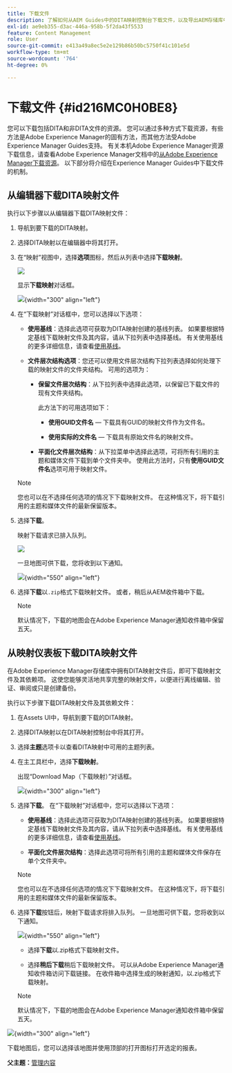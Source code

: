 ```yaml
---
title: 下载文件
description: 了解如何从AEM Guides中的DITA映射控制台下载文件，以及导出AEM存储库中的DITA映射文件。
exl-id: ae9eb355-d3ac-446a-958b-5f2da43f5533
feature: Content Management
role: User
source-git-commit: e413a49a8ec5e2e129b86b50bc5750f41c101e5d
workflow-type: tm+mt
source-wordcount: '764'
ht-degree: 0%

---
```


# 下载文件 {#id216MC0H0BE8}

您可以下载包括DITA和非DITA文件的资源。 您可以通过多种方式下载资源，有些方法是Adobe Experience Manager的固有方法，而其他方法受Adobe Experience Manager Guides支持。 有关本机Adobe Experience Manager资源下载信息，请查看Adobe Experience Manager文档中的[从Adobe Experience Manager下载资源](https://experienceleague.adobe.com/docs/experience-manager-cloud-service/assets/manage/download-assets-from-aem.html)。 以下部分将介绍在Experience Manager Guides中下载文件的机制。

## 从编辑器下载DITA映射文件

执行以下步骤以从编辑器下载DITA映射文件：

1. 导航到要下载的DITA映射。
1. 选择DITA映射以在编辑器中将其打开。

1. 在“映射”视图中，选择&#x200B;**选项**&#x200B;图标，然后从列表中选择&#x200B;**下载映射**。

   ![](images/download-map-option-editor.png)

   显示&#x200B;**下载映射**&#x200B;对话框。

   ![](images/download-map-dialog-new.png){width="300" align="left"}

1. 在“下载映射”对话框中，您可以选择以下选项：

   - **使用基线**：选择此选项可获取为DITA映射创建的基线列表。 如果要根据特定基线下载映射文件及其内容，请从下拉列表中选择基线。 有关使用基线的更多详细信息，请查看[使用基线](generate-output-use-baseline-for-publishing.md#)。

   - **文件层次结构选项**：您还可以使用文件层次结构下拉列表选择如何处理下载的映射文件的文件夹结构。 可用的选项为：

      - **保留文件层次结构**：从下拉列表中选择此选项，以保留已下载文件的现有文件夹结构。

        此方法下的可用选项如下：

         - **使用GUID文件名** — 下载具有GUID的映射文件作为文件名。

         - **使用实际的文件名** — 下载具有原始文件名的映射文件。

      - **平面化文件层次结构**：从下拉菜单中选择此选项，可将所有引用的主题和媒体文件下载到单个文件夹中。 使用此方法时，只有&#x200B;**使用GUID文件名**&#x200B;选项可用于映射文件。

   >[!NOTE]
   >
   > 您也可以在不选择任何选项的情况下下载映射文件。 在这种情况下，将下载引用的主题和媒体文件的最新保留版本。

1. 选择&#x200B;**下载**。

   映射下载请求已排入队列。

   ![](images/download-map-notification.png)

   一旦地图可供下载，您将收到以下通知。

   ![](images/download-map-success-message.png){width="550" align="left"}

1. 选择&#x200B;**下载**&#x200B;以`.zip`格式下载映射文件。 或者，稍后从AEM收件箱中下载。

   >[!NOTE]
   >
   > 默认情况下，下载的地图会在Adobe Experience Manager通知收件箱中保留五天。

## 从映射仪表板下载DITA映射文件

在Adobe Experience Manager存储库中拥有DITA映射文件后，即可下载映射文件及其依赖项。 这使您能够灵活地共享完整的映射文件，以便进行离线编辑、验证、审阅或只是创建备份。

执行以下步骤下载DITA映射文件及其依赖文件：

1. 在Assets UI中，导航到要下载的DITA映射。

1. 选择DITA映射以在DITA映射控制台中将其打开。

1. 选择&#x200B;**主题**&#x200B;选项卡以查看DITA映射中可用的主题列表。

1. 在主工具栏中，选择&#x200B;**下载映射**。

   出现“Download Map（下载映射）”对话框。

   ![](images/download-map.png){width="300" align="left"}

1. 选择&#x200B;**下载**。 在“下载映射”对话框中，您可以选择以下选项：

   - **使用基线**：选择此选项可获取为DITA映射创建的基线列表。 如果要根据特定基线下载映射文件及其内容，请从下拉列表中选择基线。 有关使用基线的更多详细信息，请查看[使用基线](generate-output-use-baseline-for-publishing.md#)。

   - **平面化文件层次结构**：选择此选项可将所有引用的主题和媒体文件保存在单个文件夹中。


   >[!NOTE]
   >
   > 您也可以在不选择任何选项的情况下下载映射文件。 在这种情况下，将下载引用的主题和媒体文件的最新保留版本。

1. 选择&#x200B;**下载**&#x200B;按钮后，映射下载请求将排入队列。 一旦地图可供下载，您将收到以下通知。

   ![](images/download-map-prompt.png){width="550" align="left"}

   - 选择&#x200B;**下载**&#x200B;以.zip格式下载映射文件。

   - 选择&#x200B;**稍后下载**&#x200B;稍后下载映射文件。 可以从Adobe Experience Manager通知收件箱访问下载链接。 在收件箱中选择生成的映射通知，以.zip格式下载映射。

   >[!NOTE]
   >
   > 默认情况下，下载的地图会在Adobe Experience Manager通知收件箱中保留五天。

![](images/download-map-inbox.png){width="300" align="left"}

下载地图后，您可以选择该地图并使用顶部的打开图标打开选定的报表。

**父主题：**&#x200B;[&#x200B;管理内容](authoring.md)
